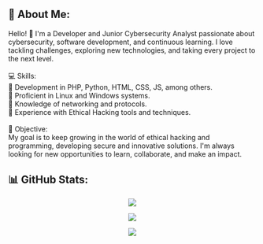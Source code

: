 ## 💫 About Me:
Hello! 👋 I'm a Developer and Junior Cybersecurity Analyst passionate about cybersecurity, software development, and continuous learning. I love tackling challenges, exploring new technologies, and taking every project to the next level.<br><br>💻 Skills:<br>🔹 Development in PHP, Python, HTML, CSS, JS, among others.<br>🔹 Proficient in Linux and Windows systems.<br>🔹 Knowledge of networking and protocols.<br>🔹 Experience with Ethical Hacking tools and techniques.<br><br>🎯 Objective:<br>My goal is to keep growing in the world of ethical hacking and programming, developing secure and innovative solutions. I'm always looking for new opportunities to learn, collaborate, and make an impact.

## 📊 GitHub Stats:
<div align="center">
  
  ![](https://github-readme-stats.vercel.app/api?username=da1suk3-EH&theme=github_dark_dimmed&hide_border=false&include_all_commits=false&count_private=false)
  
  ![](https://nirzak-streak-stats.vercel.app/?user=da1suk3-EH&theme=github_dark_dimmed&hide_border=false)
  
  ![](https://github-readme-stats.vercel.app/api/top-langs/?username=da1suk3-EH&theme=github_dark_dimmed&hide_border=false&include_all_commits=false&count_private=false&layout=compact)

</div>
